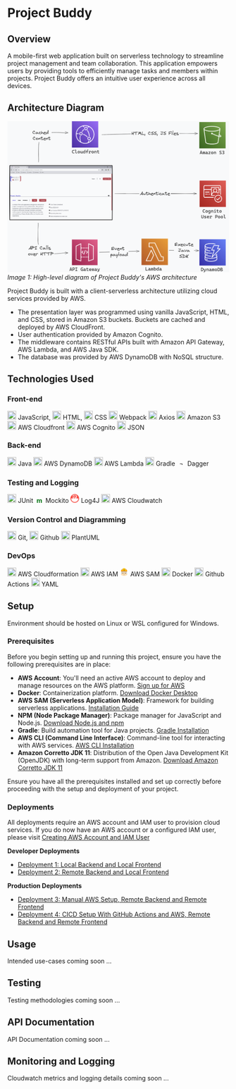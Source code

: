 # Project Buddy

## Overview

A mobile-first web application built on serverless technology to streamline project management and team collaboration. This application empowers users by providing tools to efficiently manage tasks and members within projects. Project Buddy offers an intuitive user experience across all devices.

## Architecture Diagram

![Architecture Diagram](resources/readme-images/aws-infrastructure.png)
_Image 1: High-level diagram of Project Buddy's AWS architecture_

Project Buddy is built with a client-serverless architecture utilizing cloud services provided by AWS.

- The presentation layer was programmed using vanilla JavaScript, HTML, and CSS, stored in Amazon S3 buckets. Buckets are cached and deployed by AWS CloudFront.
- User authentication provided by Amazon Cognito.
- The middleware contains RESTful APIs built with Amazon API Gateway, AWS Lambda, and AWS Java SDK.
- The database was provided by AWS DynamoDB with NoSQL structure.

## Technologies Used

### Front-end

 <img src="https://icon.icepanel.io/Technology/svg/JavaScript.svg" width="20" height="20"> JavaScript, <img src="https://icon.icepanel.io/Technology/svg/HTML5.svg" width="20" height="20"> HTML, <img src="https://icon.icepanel.io/Technology/svg/CSS3.svg" width="20" height="20"> CSS
 <img src="https://icon.icepanel.io/Technology/svg/Webpack.svg" width="20" height="20"> Webpack
 <img src="https://icon.icepanel.io/Technology/svg/Azios.svg" width="20" height="20"> Axios
 <img src="https://icon.icepanel.io/AWS/svg/Storage/Simple-Storage-Service.svg" width="20" height="20"> Amazon S3
 <img src="https://icon.icepanel.io/AWS/svg/Networking-Content-Delivery/CloudFront.svg" width="20" height="20"> AWS Cloudfront
 <img src="https://icon.icepanel.io/AWS/svg/Security-Identity-Compliance/Cognito.svg" width="20" height="20"> AWS Cognito
 <img src="https://icon.icepanel.io/Technology/png-shadow-512/JSON.png" width="20" height="20"> JSON

### Back-end

<img src="https://icon.icepanel.io/Technology/svg/Java.svg" width="20" height="20"> Java
<img src="https://icon.icepanel.io/AWS/svg/Database/DynamoDB.svg" width="20" height="20"> AWS DynamoDB
<img src="https://icon.icepanel.io/AWS/svg/Compute/Lambda.svg" width="20" height="20"> AWS Lambda
<img src="https://icon.icepanel.io/Technology/png-shadow-512/Gradle.png" width="20" height="20"> Gradle
<span style="display: inline-block; width: 20px; height: 20px; line-height: 20px; text-align: center;">&not;</span> Dagger

### Testing and Logging

<img src="https://icon.icepanel.io/Technology/svg/JUnit.svg" width="20" height="20"> JUnit
<span style="display: inline-block; width: 20px; height: 20px; line-height: 20px; text-align: center; color: #087515;  font-weight: 700">m</span> Mockito
<img src="resources/readme-images/tech-stack-icons/log4j.jpg" width="20" height="20"> Log4J
<img src="https://icon.icepanel.io/AWS/svg/Management-Governance/CloudWatch.svg" width="20" height="20"> AWS Cloudwatch

### Version Control and Diagramming

<img src="https://icon.icepanel.io/Technology/svg/Git.svg" width="20" height="20"> Git, <img src="https://icon.icepanel.io/Technology/png-shadow-512/GitHub.png" width="20" height="20"> Github
<img src="https://icon.icepanel.io/Technology/svg/Unified-Modelling-Language-%28UML%29.svg" width="20" height="20"> PlantUML

### DevOps

<img src="https://icon.icepanel.io/AWS/svg/Management-Governance/CloudFormation.svg" width="20" height="20"> AWS Cloudformation
<img src="https://icon.icepanel.io/AWS/svg/Security-Identity-Compliance/IAM-Identity-Center.svg" width="20" height="20"> AWS IAM
<img src="resources/readme-images/tech-stack-icons/sam.svg" width="20" height="20"> AWS SAM
<img src="https://icon.icepanel.io/Technology/svg/Docker.svg" width="20" height="20"> Docker
<img src="https://icon.icepanel.io/Technology/svg/GitHub-Actions.svg" width="20" height="20"> Github Actions
<img src="https://icon.icepanel.io/Technology/png-shadow-512/YAML.png" width="20" height="20"> YAML

## Setup

Environment should be hosted on Linux or WSL configured for Windows.

### Prerequisites

Before you begin setting up and running this project, ensure you have the following prerequisites are in place:

- **AWS Account**: You'll need an active AWS account to deploy and manage resources on the AWS platform. [Sign up for AWS](https://aws.amazon.com/free/)
- **Docker**: Containerization platform. [Download Docker Desktop](https://www.docker.com/products/docker-desktop)
- **AWS SAM (Serverless Application Model)**: Framework for building serverless applications. [Installation Guide](https://docs.aws.amazon.com/serverless-application-model/latest/developerguide/serverless-sam-cli-install.html)
- **NPM (Node Package Manager)**: Package manager for JavaScript and Node.js. [Download Node.js and npm](https://nodejs.org/en/download/)
- **Gradle**: Build automation tool for Java projects. [Gradle Installation](https://gradle.org/install/)
- **AWS CLI (Command Line Interface)**: Command-line tool for interacting with AWS services. [AWS CLI Installation](https://docs.aws.amazon.com/cli/latest/userguide/cli-chap-install.html)
- **Amazon Corretto JDK 11**: Distribution of the Open Java Development Kit (OpenJDK) with long-term support from Amazon. [Download Amazon Corretto JDK 11](https://docs.aws.amazon.com/corretto/latest/corretto-11-ug/downloads-list.html)

Ensure you have all the prerequisites installed and set up correctly before proceeding with the setup and deployment of your project.

### Deployments

All deployments require an AWS account and IAM user to provision cloud services.
If you do now have an AWS account or a configured IAM user, please visit [Creating AWS Account and IAM User](resources/readme-setup-instructions/CREATING-AWS-ACCOUNT-AND-IAM-USER.md)

**Developer Deployments**

- [Deployment 1: Local Backend and Local Frontend](resources/readme-setup-instructions/DEV-DEPLOYMENT-1-LOCAL-BACKEND-AND-LOCAL-FRONTEND.md)
- [Deployment 2: Remote Backend and Local Frontend](resources/readme-setup-instructions/DEV-DEPLOYMENT-2-REMOTE-BACKEND-AND-LOCAL-FRONTEND.md)

**Production Deployments**

- [Deployment 3: Manual AWS Setup, Remote Backend and Remote Frontend](resources/readme-setup-instructions/PROD-DEPLOYMENT-3-MANUAL.md)
- [Deployment 4: CICD Setup With GitHub Actions and AWS, Remote Backend and Remote Frontend](resources/readme-setup-instructions/PROD-DEPLOYMENT-4-CICD.md)

## Usage

Intended use-cases coming soon ...

## Testing

Testing methodologies coming soon ...

## API Documentation

API Documentation coming soon ...

## Monitoring and Logging

Cloudwatch metrics and logging details coming soon ...
